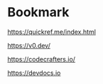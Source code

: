 # Bookmark
https://quickref.me/index.html

https://v0.dev/

https://codecrafters.io/

https://devdocs.io
